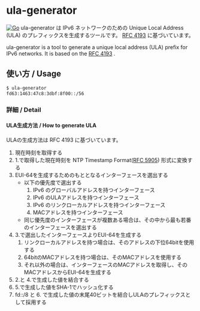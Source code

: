 # ula-generator
[![Go](https://github.com/jo7oem/ula-generator/actions/workflows/go.yml/badge.svg)](https://github.com/jo7oem/ula-generator/actions/workflows/go.yml)
ula-generator は IPv6 ネットワークのための Unique Local Address (ULA) のプレフィックスを生成するツールです。
[RFC 4193](https://tools.ietf.org/html/rfc4193) に基づいています。


ula-generator is a tool to generate a unique local address (ULA) prefix for IPv6 networks. 
It is based on the [RFC 4193](https://tools.ietf.org/html/rfc4193) .

## 使い方 / Usage

```bash
$ ula-generator
fd63:1463:47c8:3dbf:8f00::/56
```

### 詳細 / Detail
#### ULA生成方法 / How to generate ULA
ULAの生成方法は RFC 4193 に基づいています。
1. 現在時刻を取得する
2. 1.で取得した現在時刻を NTP Timestamp Format([RFC 5905](https://datatracker.ietf.org/doc/html/rfc5905)) 形式に変換する
3. EUI-64を生成するためのもととなるインターフェースを選出する
   - 以下の優先度で選出する
     1. IPv6 のグローバルアドレスを持つインターフェース
     2. IPv6 のULAアドレスを持つインターフェース
     3. IPv6 のリンクローカルアドレスを持つインターフェース
     4. MACアドレスを持つインターフェース
   - 同じ優先度のインターフェースが複数ある場合は、その中から最も若番のインターフェースを選出する
4. 3.で選出したインターフェースよりEUI-64を生成する
   1. リンクローカルアドレスを持つ場合は、そのアドレスの下位64bitを使用する
   2. 64bitのMACアドレスを持つ場合は、そのMACアドレスを使用する
   3. それ以外の場合は、インターフェースのMACアドレスを取得し、そのMACアドレスからEUI-64を生成する
5. 2.と 4.で生成した値を結合する
6. 5.で生成した値をSHA-1でハッシュ化する
7. fd::/8 と 6. で生成した値の末尾40ビットを結合しULAのプレフィックスとして採用する
